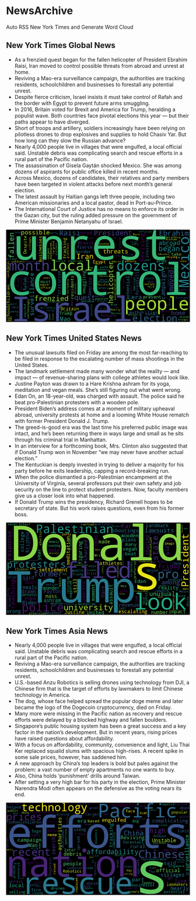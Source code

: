 # NewsArchive
Auto RSS New York Times and Generate Word Cloud

## New York Times Global News
* As a frenzied quest began for the fallen helicopter of President Ebrahim Raisi, Iran moved to control possible threats from abroad and unrest at home.
* Reviving a Mao-era surveillance campaign, the authorities are tracking residents, schoolchildren and businesses to forestall any potential unrest.
* Despite fierce criticism, Israel insists it must take control of Rafah and the border with Egypt to prevent future arms smuggling.
* In 2016, Britain voted for Brexit and America for Trump, heralding a populist wave. Both countries face pivotal elections this year — but their paths appear to have diverged.
* Short of troops and artillery, soldiers increasingly have been relying on pilotless drones to drop explosives and supplies to hold Chasiv Yar. But how long can they slow the Russian advance?
* Nearly 4,000 people live in villages that were engulfed, a local official said. Unstable debris was complicating search and rescue efforts in a rural part of the Pacific nation.
* The assassination of Gisela Gaytán shocked Mexico. She was among dozens of aspirants for public office killed in recent months.
* Across Mexico, dozens of candidates, their relatives and party members have been targeted in violent attacks before next month’s general election.
* The latest assault by Haitian gangs left three people, including two American missionaries and a local pastor, dead in Port-au-Prince.
* The International Court of Justice has no means to enforce its order in the Gazan city, but the ruling added pressure on the government of Prime Minister Benjamin Netanyahu of Israel.

![Global](./global.png)
## New York Times United States News
* The unusual lawsuits filed on Friday are among the most far-reaching to be filed in response to the escalating number of mass shootings in the United States.
* The landmark settlement made many wonder what the reality — and impact — of revenue-sharing plans with college athletes would look like.
* Justine Payton was drawn to a Hare Krishna ashram for its yoga, meditation and vegan meals. She’s still figuring out what went wrong.
* Edan On, an 18-year-old, was charged with assault. The police said he beat pro-Palestinian protesters with a wooden pole.
* President Biden’s address comes at a moment of military upheaval abroad, university protests at home and a looming White House rematch with former President Donald J. Trump.
* The greed-is-good era was the last time his preferred public image was intact, and he’s been returning there in ways large and small as he sits through his criminal trial in Manhattan.
* In an interview for a forthcoming book, Mrs. Clinton also suggested that if Donald Trump won in November “we may never have another actual election.”
* The Kentuckian is deeply invested in trying to deliver a majority for his party before he exits leadership, capping a record-breaking run.
* When the police dismantled a pro-Palestinian encampment at the University of Virginia, several professors put their own safety and job security on the line to protect student protesters. Now, faculty members give us a closer look into what happened.
* If Donald Trump wins the presidency, Richard Grenell hopes to be secretary of state. But his work raises questions, even from his former boss.

![US](./usnews.png)
## New York Times Asia News
* Nearly 4,000 people live in villages that were engulfed, a local official said. Unstable debris was complicating search and rescue efforts in a rural part of the Pacific nation.
* Reviving a Mao-era surveillance campaign, the authorities are tracking residents, schoolchildren and businesses to forestall any potential unrest.
* U.S.-based Anzu Robotics is selling drones using technology from DJI, a Chinese firm that is the target of efforts by lawmakers to limit Chinese technology in America.
* The dog, whose face helped spread the popular doge meme and later became the logo of the Dogecoin cryptocurrency, died on Friday.
* Many more were missing in the Pacific nation as recovery and rescue efforts were delayed by a blocked highway and fallen boulders.
* Singapore’s public housing system has been a great success and a key factor in the nation’s development. But in recent years, rising prices have raised questions about affordability.
* With a focus on affordability, community, convenience and light, Liu Thai Ker replaced squalid slums with spacious high-rises. A recent spike in some sale prices, however, has saddened him.
* A new approach by China’s top leaders is bold but pales against the problem: a vast number of empty apartments no one wants to buy.
* Also, China holds ‘punishment’ drills around Taiwan.
* After setting a very high bar for his party in the election, Prime Minister Narendra Modi often appears on the defensive as the voting nears its end.

![Asian](./asian.png)

